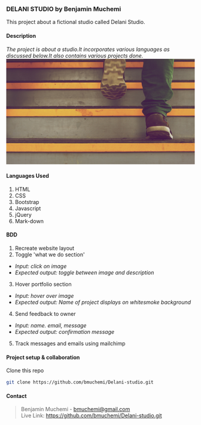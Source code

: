 ### **DELANI STUDIO** by Benjamin Muchemi
This project about a fictional studio called Delani Studio.

#### **Description**
*The project is about a studio.It incorporates various languages as discussed below.It also contains various projects done.*
<img src="https://github.com/jonnygovish/IP3/blob/master/assets/backgrounds/h_img.jpg?raw=true"></img>

#### **Languages Used**
1. HTML 
2. CSS
3. Bootstrap
4. Javascript
5. jQuery
6. Mark-down

#### **BDD**
1. Recreate website layout
2. Toggle 'what we do section'
* _Input: click on image_
* _Expected output: toggle between image and description_
3. Hover portfolio section
* _Input: hover over image_
* _Expected output: Name of project displays on whitesmoke background_
4. Send feedback to owner
* _Input: name. email, message_
* _Expected output: confirmation message_ 
5. Track messages and emails using mailchimp

#### **Project setup & collaboration**
Clone this repo
```sh
git clone https://github.com/bmuchemi/Delani-studio.git
```

#### **Contact**
>Benjamin Muchemi - bmuchemi@gmail.com <br>
>Live Link: https://github.com/bmuchemi/Delani-studio.git
